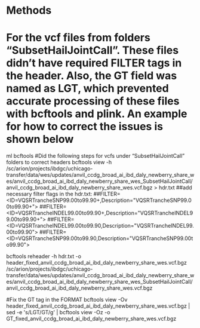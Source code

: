 # Methods
# For the vcf files from folders “SubsetHailJointCall”. These files didn’t have required FILTER tags in the header. Also, the GT field was named as LGT, which prevented accurate processing of these files with bcftools and plink. An example for how to correct the issues is shown below
 
ml bcftools
#Did the following steps for vcfs under “SubsetHailJointCall” folders to correct headers
bcftools view -h /sc/arion/projects/ibdgc/uchicago-transfer/data/wes/updates/anvil_ccdg_broad_ai_ibd_daly_newberry_share_wes/anvil_ccdg_broad_ai_ibd_daly_newberry_share_wes_SubsetHailJointCall/anvil_ccdg_broad_ai_ibd_daly_newberry_share_wes.vcf.bgz > hdr.txt
##add necessary filter flags in the hdr.txt:
##FILTER=<ID=VQSRTrancheSNP99.00to99.90+,Description="VQSRTrancheSNP99.00to99.90+">
##FILTER=<ID=VQSRTrancheINDEL99.00to99.90+,Description="VQSRTrancheINDEL99.00to99.90+">
##FILTER=<ID=VQSRTrancheINDEL99.00to99.90,Description="VQSRTrancheINDEL99.00to99.90">
##FILTER=<ID=VQSRTrancheSNP99.00to99.90,Description="VQSRTrancheSNP99.00to99.90">
 
 
bcftools reheader -h hdr.txt -o header_fixed_anvil_ccdg_broad_ai_ibd_daly_newberry_share_wes.vcf.bgz /sc/arion/projects/ibdgc/uchicago-transfer/data/wes/updates/anvil_ccdg_broad_ai_ibd_daly_newberry_share_wes/anvil_ccdg_broad_ai_ibd_daly_newberry_share_wes_SubsetHailJointCall/anvil_ccdg_broad_ai_ibd_daly_newberry_share_wes.vcf.bgz

#Fix the GT tag in the FORMAT
bcftools view -Ov header_fixed_anvil_ccdg_broad_ai_ibd_daly_newberry_share_wes.vcf.bgz | sed -e 's/LGT/GT/g' | bcftools view -Oz -o GT_fixed_anvil_ccdg_broad_ai_ibd_daly_newberry_share_wes.vcf.bgz
